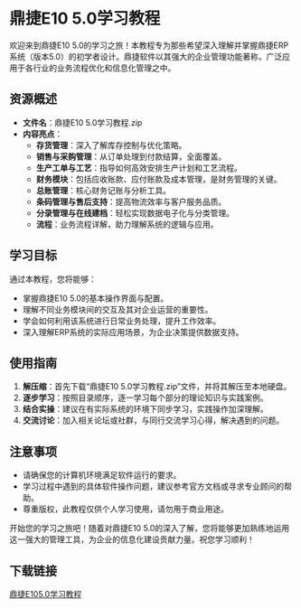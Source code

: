# 鼎捷E10 5.0学习教程

欢迎来到鼎捷E10 5.0的学习之旅！本教程专为那些希望深入理解并掌握鼎捷ERP系统（版本5.0）的初学者设计。鼎捷软件以其强大的企业管理功能著称，广泛应用于各行业的业务流程优化和信息化管理之中。

## 资源概述

- **文件名**：鼎捷E10 5.0学习教程.zip
- **内容亮点**：
  - **存货管理**：深入了解库存控制与优化策略。
  - **销售与采购管理**：从订单处理到付款结算，全面覆盖。
  - **生产工单与工艺**：指导如何高效安排生产计划和工艺流程。
  - **财务模块**：包括应收账款、应付账款及成本管理，是财务管理的关键。
  - **总账管理**：核心财务记账与分析工具。
  - **条码管理与售后支持**：提高物流效率与客户服务品质。
  - **分录管理与在线建档**：轻松实现数据电子化与分类管理。
  - **流程**：业务流程详解，助力理解系统的逻辑与应用。

## 学习目标

通过本教程，您将能够：
- 掌握鼎捷E10 5.0的基本操作界面与配置。
- 理解不同业务模块间的交互及其对企业运营的重要性。
- 学会如何利用该系统进行日常业务处理，提升工作效率。
- 深入理解ERP系统的实际应用场景，为企业决策提供数据支持。

## 使用指南

1. **解压缩**：首先下载“鼎捷E10 5.0学习教程.zip”文件，并将其解压至本地硬盘。
2. **逐步学习**：按照目录顺序，逐一学习每个部分的理论知识与实践案例。
3. **结合实操**：建议在有实际系统的环境下同步学习，实践操作加深理解。
4. **交流讨论**：加入相关论坛或社群，与同行交流学习心得，解决遇到的问题。

## 注意事项

- 请确保您的计算机环境满足软件运行的要求。
- 学习过程中遇到的具体软件操作问题，建议参考官方文档或寻求专业顾问的帮助。
- 尊重版权，此教程仅供个人学习使用，请勿用于商业用途。

开始您的学习之旅吧！随着对鼎捷E10 5.0的深入了解，您将能够更加熟练地运用这一强大的管理工具，为企业的信息化建设贡献力量。祝您学习顺利！

## 下载链接

[鼎捷E105.0学习教程](https://pan.quark.cn/s/9a3916e12d9c)